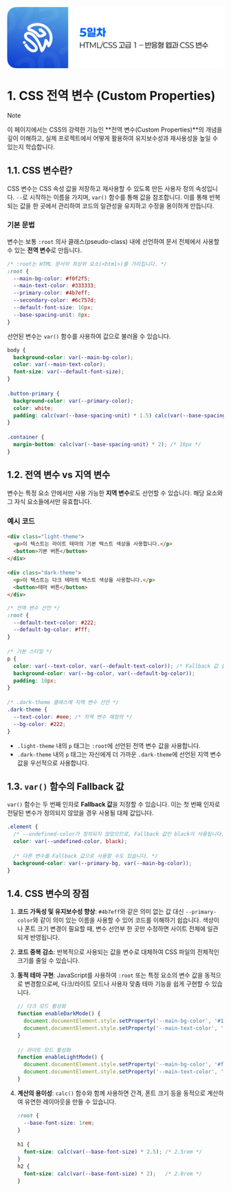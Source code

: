 <img src="./header.png" />

# 1. CSS 전역 변수 (Custom Properties)

> [!NOTE]
> 이 페이지에서는 CSS의 강력한 기능인 **전역 변수(Custom Properties)**의 개념을 깊이 이해하고, 실제 프로젝트에서 어떻게 활용하여 유지보수성과 재사용성을 높일 수 있는지 학습합니다.

## 1.1. CSS 변수란?

CSS 변수는 CSS 속성 값을 저장하고 재사용할 수 있도록 만든 사용자 정의 속성입니다. `--`로 시작하는 이름을 가지며, `var()` 함수를 통해 값을 참조합니다. 이를 통해 반복되는 값을 한 곳에서 관리하여 코드의 일관성을 유지하고 수정을 용이하게 만듭니다.

### 기본 문법

변수는 보통 `:root` 의사 클래스(pseudo-class) 내에 선언하여 문서 전체에서 사용할 수 있는 **전역 변수**로 만듭니다.

```css
/* :root는 HTML 문서의 최상위 요소(<html>)를 가리킵니다. */
:root {
  --main-bg-color: #f0f2f5;
  --main-text-color: #333333;
  --primary-color: #4b7eff;
  --secondary-color: #6c757d;
  --default-font-size: 16px;
  --base-spacing-unit: 8px;
}
```

선언된 변수는 `var()` 함수를 사용하여 값으로 불러올 수 있습니다.

```css
body {
  background-color: var(--main-bg-color);
  color: var(--main-text-color);
  font-size: var(--default-font-size);
}

.button-primary {
  background-color: var(--primary-color);
  color: white;
  padding: calc(var(--base-spacing-unit) * 1.5) calc(var(--base-spacing-unit) * 3); /* 12px 24px */
}

.container {
  margin-bottom: calc(var(--base-spacing-unit) * 2); /* 16px */
}
```

## 1.2. 전역 변수 vs 지역 변수

변수는 특정 요소 안에서만 사용 가능한 **지역 변수**로도 선언할 수 있습니다. 해당 요소와 그 자식 요소들에서만 유효합니다.

### 예시 코드

```html
<div class="light-theme">
  <p>이 텍스트는 라이트 테마의 기본 텍스트 색상을 사용합니다.</p>
  <button>기본 버튼</button>
</div>

<div class="dark-theme">
  <p>이 텍스트는 다크 테마의 텍스트 색상을 사용합니다.</p>
  <button>테마 버튼</button>
</div>
```

```css
/* 전역 변수 선언 */
:root {
  --default-text-color: #222;
  --default-bg-color: #fff;
}

/* 기본 스타일 */
p {
  color: var(--text-color, var(--default-text-color)); /* Fallback 값 설정 */
  background-color: var(--bg-color, var(--default-bg-color));
  padding: 10px;
}

/* .dark-theme 클래스에 지역 변수 선언 */
.dark-theme {
  --text-color: #eee; /* 지역 변수 재정의 */
  --bg-color: #222;
}
```

- `.light-theme` 내의 `p` 태그는 `:root`에 선언된 전역 변수 값을 사용합니다.
- `.dark-theme` 내의 `p` 태그는 자신에게 더 가까운 `.dark-theme`에 선언된 지역 변수 값을 우선적으로 사용합니다.

## 1.3. `var()` 함수의 Fallback 값

`var()` 함수는 두 번째 인자로 **Fallback 값**을 지정할 수 있습니다. 이는 첫 번째 인자로 전달된 변수가 정의되지 않았을 경우 사용될 대체 값입니다.

```css
.element {
  /* --undefined-color가 정의되지 않았으므로, Fallback 값인 black이 사용됩니다. */
  color: var(--undefined-color, black);

  /* 다른 변수를 Fallback 값으로 사용할 수도 있습니다. */
  background-color: var(--primary-bg, var(--main-bg-color));
}
```

## 1.4. CSS 변수의 장점

1.  **코드 가독성 및 유지보수성 향상**:
    `#4b7eff`와 같은 의미 없는 값 대신 `--primary-color`와 같이 의미 있는 이름을 사용할 수 있어 코드를 이해하기 쉽습니다. 색상이나 폰트 크기 변경이 필요할 때, 변수 선언부 한 곳만 수정하면 사이트 전체에 일관되게 반영됩니다.

2.  **코드 중복 감소**:
    반복적으로 사용되는 값을 변수로 대체하여 CSS 파일의 전체적인 크기를 줄일 수 있습니다.

3.  **동적 테마 구현**:
    JavaScript를 사용하여 `:root` 또는 특정 요소의 변수 값을 동적으로 변경함으로써, 다크/라이트 모드나 사용자 맞춤 테마 기능을 쉽게 구현할 수 있습니다.

    ```javascript
    // 다크 모드 활성화
    function enableDarkMode() {
      document.documentElement.style.setProperty('--main-bg-color', '#1a1a1a');
      document.documentElement.style.setProperty('--main-text-color', '#ffffff');
    }

    // 라이트 모드 활성화
    function enableLightMode() {
      document.documentElement.style.setProperty('--main-bg-color', '#f0f2f5');
      document.documentElement.style.setProperty('--main-text-color', '#333333');
    }
    ```

4.  **계산의 용이성**:
    `calc()` 함수와 함께 사용하면 간격, 폰트 크기 등을 동적으로 계산하여 유연한 레이아웃을 만들 수 있습니다.

    ```css
    :root {
      --base-font-size: 1rem;
    }

    h1 {
      font-size: calc(var(--base-font-size) * 2.5); /* 2.5rem */
    }
    h2 {
      font-size: calc(var(--base-font-size) * 2);   /* 2.0rem */
    }
    ```

